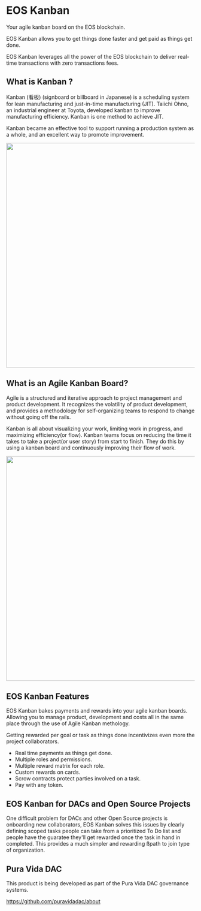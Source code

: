 # EOS Kanban

Your agile kanban board on the EOS blockchain. 

EOS Kanban allows you to get things done faster and get paid as things get done.

EOS Kanban leverages all the power of the EOS blockchain to deliver real-time transactions with zero transactions fees.

## What is Kanban ?

Kanban (看板) (signboard or billboard in Japanese) is a scheduling system for lean manufacturing and just-in-time manufacturing (JIT). Taiichi Ohno, an industrial engineer at Toyota, developed kanban to improve manufacturing efficiency. Kanban is one method to achieve JIT. 

Kanban became an effective tool to support running a production system as a whole, and an excellent way to promote improvement. 

<p align="center">
	<img src="https://www.agilesparks.com/wp-content/uploads/2018/05/limitingwip.jpg" width="600">
</p>

## What is an Agile Kanban Board?

Agile is a structured and iterative approach to project management and product development. It recognizes the volatility of product development, and provides a methodology for self-organizing teams to respond to change without going off the rails. 

Kanban is all about visualizing your work, limiting work in progress, and maximizing efficiency(or flow). Kanban teams focus on reducing the time it takes to take a project(or user story) from start to finish. They do this by using a kanban board and continuously improving their flow of work. 

<p align="center">
    <a href="https://www.youtube.com/watch?v=Oux-frfCLCo" target="_blank">
	<img src="https://user-images.githubusercontent.com/391270/63707562-74ab3800-c7ef-11e9-88c5-53ddc91bbd95.png" width="600">
    </a>
</p>

## EOS Kanban Features

EOS Kanban bakes payments and rewards into your agile kanban boards. Allowing you to manage product, development and costs all in the same place through the use of Agile Kanban methology. 

Getting rewarded per goal or task as things done incentivizes even more the project collaborators. 

- Real time payments as things get done.
- Multiple roles and permissions.
- Multiple reward matrix for each role.
- Custom rewards on cards.
- Scrow contracts protect parties involved on a task.
- Pay with any token.


## EOS Kanban for DACs and Open Source Projects

One difficult problem for DACs and other Open Source projects is onboarding new collaborators, EOS Kanban solves this issues by clearly defining scoped tasks people can take from a prioritized To Do list and people have the guaratee they'll get rewarded once the task in hand in completed. This provides a much simpler and rewarding ßpath to join type of organization. 

## Pura Vida DAC

This product is being developed as part of the Pura Vida DAC governance systems. 

https://github.com/puravidadac/about
